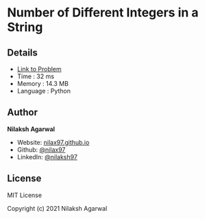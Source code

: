 # Number of Different Integers in a String


## Details

* [Link to Problem](https://leetcode.com/problems/number-of-different-integers-in-a-string/)
* Time : 32 ms
* Memory : 14.3 MB
* Language : Python

## Author

**Nilaksh Agarwal**

* Website: [nilax97.github.io](https://nilax97.github.io/)
* Github: [@nilax97](https://github.com/nilax97)
* LinkedIn: [@nilaksh97](https://linkedin.com/in/nilaksh97)

## License

MIT License

Copyright (c) 2021 Nilaksh Agarwal
